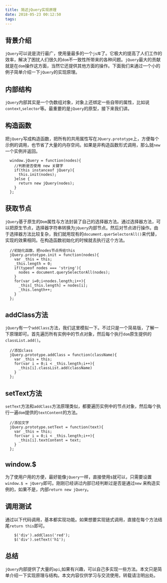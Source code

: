 ```yaml
---
title: 简述jQuery实现原理
date: 2018-05-23 00:12:50
tags:
---
```

## 背景介绍
`jQuery`可以说是流行最广，使用量最多的一个`js库`了。它极大的提高了人们工作的效率，解决了困扰人们很久的`dom`不一致性所带来的各种问题。`jQuery`最大的贡献就是在`dom`操作这方面，当然它还提供其他方面的操作。下面我们来通过一个小的例子简单介绍一下`jQuery`的实现原理。
## 内部结构
`jQuery`内部其实是一个伪数组对象，对象上还绑定一些自带的属性，比如说`context`,`selector`等。最重要的是`jQuery`的原型，接下来我们讲。
## 构造函数
把`jQuery`写成构造函数，把所有的共用属性写在`JQuery.prototype`上，方便每个示例的调用，也节省了大量的内存空间。如果是非构造函数形式调用，那么就`new`一个实例并返回。
```
  window.jQuery = function(nodes){
    //判断是否使用 new 关键字
    if(this instanceof jQuery){
      this.init(nodes);
    }else {
      return new jQuery(nodes);
    }
  };
```
## 获取节点
`jQuery`基于原生的`Dom`属性与方法封装了自己的选择器方法。通过选择器方法，可以把原生节点，选择器字符串转换为`jQuery`内部节点。然后对节点进行操作。由于选择器方法比较复杂，我们就用现有的`document.querSelectorAll()`来代替，实现的效果相同。在构造函数初始化的时候就去执行这个方法。
```
  //初始化函数，把nodes节点传给this
  jQuery.prototype.init = function(nodes){
    var _this = this;
    _this.length = 0;
    if(typeof nodes === 'string'){
      nodes = document.querySelectorAll(nodes);
    }
    for(var i=0;i<nodes.length;i++){
      _this[_this.length] = nodes[i];
      _this.length++;
    }
  };
```
## addClass方法
`jQuery`有一个`addClass`方法，我们这里模拟一下。不过只是一个简易版，了解一下原理即可。首先遍历所有实例中的节点对象，然后每个执行`dom`原生提供的`classList.add()`。
```
  //添加class
  jQuery.prototype.addClass = function(className){
    var _this = this;
    for(var i = 0;i < _this.length;i++){
      _this[i].classList.add(className)
    }
  };
```
## setText方法
`setText`方法和`addClass`方法原理类似，都要遍历实例中的节点对象，然后每个执行一遍`dom`提供的`textContent`的方法。
```
  //添加文字
  jQuery.prototype.setText = function(text){
    var _this = this;
    for(var i = 0;i < _this.length;i++){
      _this[i].textContent = text;
    }
  };
```
## window.$
为了使用户用的方便，最好能像`jQuery`一样，直接使用`$`就可以，只需要设置`window.$ = jQuery`即可。刚刚已经讲过内部已经判断过是否是通过`new` 来构造实例的，如果不是，内部`return new jQuery`。
## 调用测试
通过以下代码调用，基本都实现功能。如果想要实现链式调用，直接在每个方法结尾`return this`即可。
```
    $('div').addClass('red');
    $('div').setText('h1');
```
## 总结
`jQuery`内部提供了大量的`api`,如果有兴趣，可以自己多实现一些方法。本文只是简单介绍一下实现原理与结构。本文内容仅供学习与交流使用，转载请注明出处。
